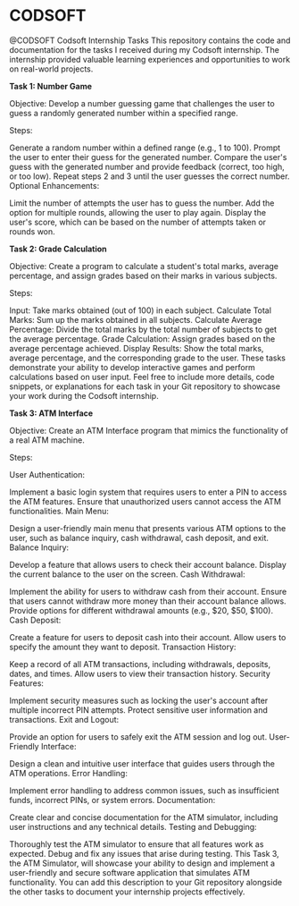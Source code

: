# CODSOFT
@CODSOFT
Codsoft Internship Tasks
This repository contains the code and documentation for the tasks I received during my Codsoft internship. The internship provided valuable learning experiences and opportunities to work on real-world projects.

**Task 1: Number Game**

Objective: Develop a number guessing game that challenges the user to guess a randomly generated number within a specified range.

Steps:

Generate a random number within a defined range (e.g., 1 to 100).
Prompt the user to enter their guess for the generated number.
Compare the user's guess with the generated number and provide feedback (correct, too high, or too low).
Repeat steps 2 and 3 until the user guesses the correct number.
Optional Enhancements:

Limit the number of attempts the user has to guess the number.
Add the option for multiple rounds, allowing the user to play again.
Display the user's score, which can be based on the number of attempts taken or rounds won.


**Task 2: Grade Calculation**

Objective: Create a program to calculate a student's total marks, average percentage, and assign grades based on their marks in various subjects.

Steps:

Input: Take marks obtained (out of 100) in each subject.
Calculate Total Marks: Sum up the marks obtained in all subjects.
Calculate Average Percentage: Divide the total marks by the total number of subjects to get the average percentage.
Grade Calculation: Assign grades based on the average percentage achieved.
Display Results: Show the total marks, average percentage, and the corresponding grade to the user.
These tasks demonstrate your ability to develop interactive games and perform calculations based on user input. Feel free to include more details, code snippets, or explanations for each task in your Git repository to showcase your work during the Codsoft internship.

**Task 3: ATM Interface**


Objective: Create an ATM Interface program that mimics the functionality of a real ATM machine.

Steps:

User Authentication:

Implement a basic login system that requires users to enter a PIN to access the ATM features.
Ensure that unauthorized users cannot access the ATM functionalities.
Main Menu:

Design a user-friendly main menu that presents various ATM options to the user, such as balance inquiry, cash withdrawal, cash deposit, and exit.
Balance Inquiry:

Develop a feature that allows users to check their account balance.
Display the current balance to the user on the screen.
Cash Withdrawal:

Implement the ability for users to withdraw cash from their account.
Ensure that users cannot withdraw more money than their account balance allows.
Provide options for different withdrawal amounts (e.g., $20, $50, $100).
Cash Deposit:

Create a feature for users to deposit cash into their account.
Allow users to specify the amount they want to deposit.
Transaction History:

Keep a record of all ATM transactions, including withdrawals, deposits, dates, and times.
Allow users to view their transaction history.
Security Features:

Implement security measures such as locking the user's account after multiple incorrect PIN attempts.
Protect sensitive user information and transactions.
Exit and Logout:

Provide an option for users to safely exit the ATM session and log out.
User-Friendly Interface:

Design a clean and intuitive user interface that guides users through the ATM operations.
Error Handling:

Implement error handling to address common issues, such as insufficient funds, incorrect PINs, or system errors.
Documentation:

Create clear and concise documentation for the ATM simulator, including user instructions and any technical details.
Testing and Debugging:

Thoroughly test the ATM simulator to ensure that all features work as expected.
Debug and fix any issues that arise during testing.
This Task 3, the ATM Simulator, will showcase your ability to design and implement a user-friendly and secure software application that simulates ATM functionality. You can add this description to your Git repository alongside the other tasks to document your internship projects effectively.



















